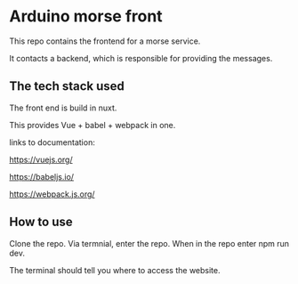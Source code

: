 # Arduino morse front

This repo contains the frontend for a morse service.

It contacts a backend, which is responsible for providing the messages.

## The tech stack used

The front end is build in nuxt.

This provides Vue + babel + webpack in one.

links to documentation:

https://vuejs.org/

https://babeljs.io/

https://webpack.js.org/

## How to use

Clone the repo. Via termnial, enter the repo. When in the repo enter npm run dev.

The terminal should tell you where to access the website.